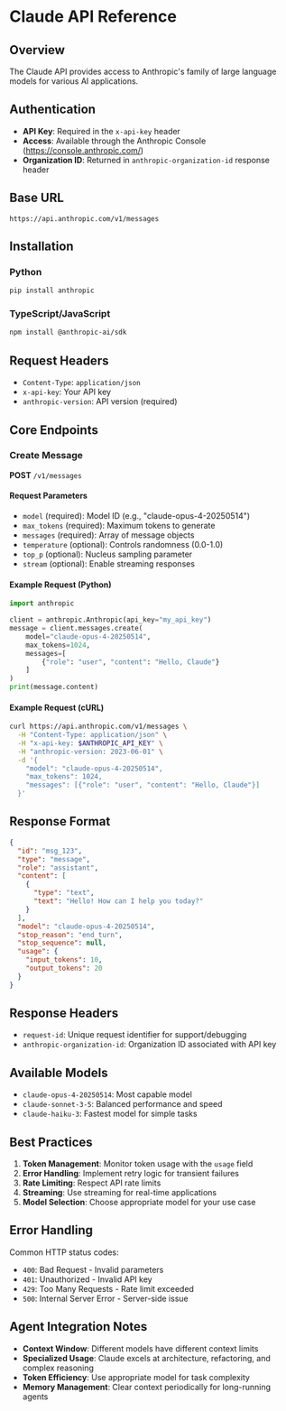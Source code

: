 # Claude API Reference

## Overview
The Claude API provides access to Anthropic's family of large language models for various AI applications.

## Authentication
- **API Key**: Required in the `x-api-key` header
- **Access**: Available through the Anthropic Console (https://console.anthropic.com/)
- **Organization ID**: Returned in `anthropic-organization-id` response header

## Base URL
```
https://api.anthropic.com/v1/messages
```

## Installation

### Python
```bash
pip install anthropic
```

### TypeScript/JavaScript
```bash
npm install @anthropic-ai/sdk
```

## Request Headers
- `Content-Type`: `application/json`
- `x-api-key`: Your API key
- `anthropic-version`: API version (required)

## Core Endpoints

### Create Message
**POST** `/v1/messages`

#### Request Parameters
- `model` (required): Model ID (e.g., "claude-opus-4-20250514")
- `max_tokens` (required): Maximum tokens to generate
- `messages` (required): Array of message objects
- `temperature` (optional): Controls randomness (0.0-1.0)
- `top_p` (optional): Nucleus sampling parameter
- `stream` (optional): Enable streaming responses

#### Example Request (Python)
```python
import anthropic

client = anthropic.Anthropic(api_key="my_api_key")
message = client.messages.create(
    model="claude-opus-4-20250514",
    max_tokens=1024,
    messages=[
        {"role": "user", "content": "Hello, Claude"}
    ]
)
print(message.content)
```

#### Example Request (cURL)
```bash
curl https://api.anthropic.com/v1/messages \
  -H "Content-Type: application/json" \
  -H "x-api-key: $ANTHROPIC_API_KEY" \
  -H "anthropic-version: 2023-06-01" \
  -d '{
    "model": "claude-opus-4-20250514",
    "max_tokens": 1024,
    "messages": [{"role": "user", "content": "Hello, Claude"}]
  }'
```

## Response Format
```json
{
  "id": "msg_123",
  "type": "message",
  "role": "assistant",
  "content": [
    {
      "type": "text",
      "text": "Hello! How can I help you today?"
    }
  ],
  "model": "claude-opus-4-20250514",
  "stop_reason": "end_turn",
  "stop_sequence": null,
  "usage": {
    "input_tokens": 10,
    "output_tokens": 20
  }
}
```

## Response Headers
- `request-id`: Unique request identifier for support/debugging
- `anthropic-organization-id`: Organization ID associated with API key

## Available Models
- `claude-opus-4-20250514`: Most capable model
- `claude-sonnet-3-5`: Balanced performance and speed
- `claude-haiku-3`: Fastest model for simple tasks

## Best Practices
1. **Token Management**: Monitor token usage with the `usage` field
2. **Error Handling**: Implement retry logic for transient failures
3. **Rate Limiting**: Respect API rate limits
4. **Streaming**: Use streaming for real-time applications
5. **Model Selection**: Choose appropriate model for your use case

## Error Handling
Common HTTP status codes:
- `400`: Bad Request - Invalid parameters
- `401`: Unauthorized - Invalid API key
- `429`: Too Many Requests - Rate limit exceeded
- `500`: Internal Server Error - Server-side issue

## Agent Integration Notes
- **Context Window**: Different models have different context limits
- **Specialized Usage**: Claude excels at architecture, refactoring, and complex reasoning
- **Token Efficiency**: Use appropriate model for task complexity
- **Memory Management**: Clear context periodically for long-running agents